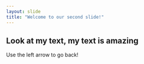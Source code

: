 ```yaml
---
layout: slide
title: "Welcome to our second slide!"
---
```

## Look at my text, my text is amazing
Use the left arrow to go back!
